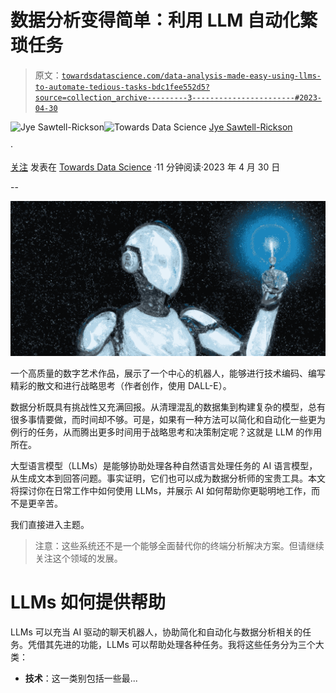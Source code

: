 # 数据分析变得简单：利用 LLM 自动化繁琐任务

> 原文：[`towardsdatascience.com/data-analysis-made-easy-using-llms-to-automate-tedious-tasks-bdc1fee552d5?source=collection_archive---------3-----------------------#2023-04-30`](https://towardsdatascience.com/data-analysis-made-easy-using-llms-to-automate-tedious-tasks-bdc1fee552d5?source=collection_archive---------3-----------------------#2023-04-30)

[](https://jyesr.medium.com/?source=post_page-----bdc1fee552d5--------------------------------)![Jye Sawtell-Rickson](https://jyesr.medium.com/?source=post_page-----bdc1fee552d5--------------------------------)[](https://towardsdatascience.com/?source=post_page-----bdc1fee552d5--------------------------------)![Towards Data Science](https://towardsdatascience.com/?source=post_page-----bdc1fee552d5--------------------------------) [Jye Sawtell-Rickson](https://jyesr.medium.com/?source=post_page-----bdc1fee552d5--------------------------------)

·

[关注](https://medium.com/m/signin?actionUrl=https%3A%2F%2Fmedium.com%2F_%2Fsubscribe%2Fuser%2F74d976cb1305&operation=register&redirect=https%3A%2F%2Ftowardsdatascience.com%2Fdata-analysis-made-easy-using-llms-to-automate-tedious-tasks-bdc1fee552d5&user=Jye+Sawtell-Rickson&userId=74d976cb1305&source=post_page-74d976cb1305----bdc1fee552d5---------------------post_header-----------) 发表在 [Towards Data Science](https://towardsdatascience.com/?source=post_page-----bdc1fee552d5--------------------------------) ·11 分钟阅读·2023 年 4 月 30 日[](https://medium.com/m/signin?actionUrl=https%3A%2F%2Fmedium.com%2F_%2Fvote%2Ftowards-data-science%2Fbdc1fee552d5&operation=register&redirect=https%3A%2F%2Ftowardsdatascience.com%2Fdata-analysis-made-easy-using-llms-to-automate-tedious-tasks-bdc1fee552d5&user=Jye+Sawtell-Rickson&userId=74d976cb1305&source=-----bdc1fee552d5---------------------clap_footer-----------)

--

[](https://medium.com/m/signin?actionUrl=https%3A%2F%2Fmedium.com%2F_%2Fbookmark%2Fp%2Fbdc1fee552d5&operation=register&redirect=https%3A%2F%2Ftowardsdatascience.com%2Fdata-analysis-made-easy-using-llms-to-automate-tedious-tasks-bdc1fee552d5&source=-----bdc1fee552d5---------------------bookmark_footer-----------)![](img/3c6e28b33221bddd25fd9746c1000438.png)

一个高质量的数字艺术作品，展示了一个中心的机器人，能够进行技术编码、编写精彩的散文和进行战略思考（作者创作，使用 DALL-E）。

数据分析既具有挑战性又充满回报。从清理混乱的数据集到构建复杂的模型，总有很多事情要做，而时间却不够。可是，如果有一种方法可以简化和自动化一些更为例行的任务，从而腾出更多时间用于战略思考和决策制定呢？这就是 LLM 的作用所在。

大型语言模型（LLMs）是能够协助处理各种自然语言处理任务的 AI 语言模型，从生成文本到回答问题。事实证明，它们也可以成为数据分析师的宝贵工具。本文将探讨你在日常工作中如何使用 LLMs，并展示 AI 如何帮助你更聪明地工作，而不是更辛苦。

我们直接进入主题。

> 注意：这些系统还不是一个能够全面替代你的终端分析解决方案。但请继续关注这个领域的发展。

# LLMs 如何提供帮助

LLMs 可以充当 AI 驱动的聊天机器人，协助简化和自动化与数据分析相关的任务。凭借其先进的功能，LLMs 可以帮助处理各种任务。我将这些任务分为三个大类：

+   **技术**：这一类别包括一些最...
